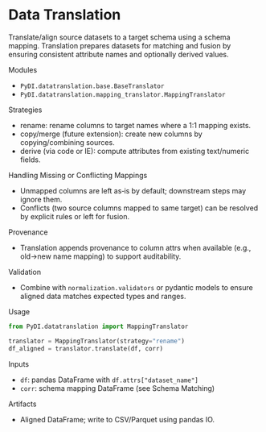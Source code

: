# Data Translation

Translate/align source datasets to a target schema using a schema mapping. Translation prepares datasets for matching and fusion by ensuring consistent attribute names and optionally derived values.

Modules
- `PyDI.datatranslation.base.BaseTranslator`
- `PyDI.datatranslation.mapping_translator.MappingTranslator`

Strategies
- rename: rename columns to target names where a 1:1 mapping exists.
- copy/merge (future extension): create new columns by copying/combining sources.
- derive (via code or IE): compute attributes from existing text/numeric fields.

Handling Missing or Conflicting Mappings
- Unmapped columns are left as‑is by default; downstream steps may ignore them.
- Conflicts (two source columns mapped to same target) can be resolved by explicit rules or left for fusion.

Provenance
- Translation appends provenance to column attrs when available (e.g., old→new name mapping) to support auditability.

Validation
- Combine with `normalization.validators` or pydantic models to ensure aligned data matches expected types and ranges.

Usage
```python
from PyDI.datatranslation import MappingTranslator

translator = MappingTranslator(strategy="rename")
df_aligned = translator.translate(df, corr)
```

Inputs
- `df`: pandas DataFrame with `df.attrs["dataset_name"]`
- `corr`: schema mapping DataFrame (see Schema Matching)

Artifacts
- Aligned DataFrame; write to CSV/Parquet using pandas IO.
